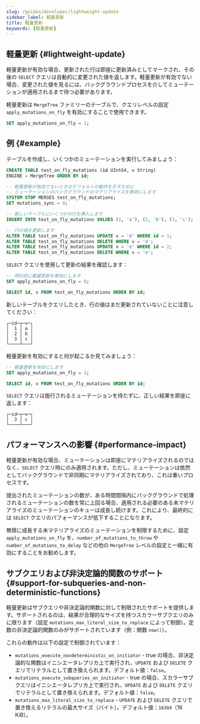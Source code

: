 ```yaml
---
slug: /guides/developer/lightweight-update
sidebar_label: 軽量更新
title: 軽量更新
keywords: [軽量更新]
---
```


## 軽量更新 {#lightweight-update}

軽量更新が有効な場合、更新された行は即座に更新済みとしてマークされ、その後の `SELECT` クエリは自動的に変更された値を返します。軽量更新が有効でない場合、変更された値を見るには、バックグラウンドプロセスを介してミューテーションが適用されるまで待つ必要があります。

軽量更新は `MergeTree` ファミリーのテーブルで、クエリレベルの設定 `apply_mutations_on_fly` を有効にすることで使用できます。

```sql
SET apply_mutations_on_fly = 1;
```

## 例 {#example}

テーブルを作成し、いくつかのミューテーションを実行してみましょう：
```sql
CREATE TABLE test_on_fly_mutations (id UInt64, v String)
ENGINE = MergeTree ORDER BY id;

-- 軽量更新が有効でないときのデフォルトの動作を示すために
-- ミューテーションのバックグラウンドのマテリアライズを無効にします
SYSTEM STOP MERGES test_on_fly_mutations;
SET mutations_sync = 0;

-- 新しいテーブルにいくつかの行を挿入します
INSERT INTO test_on_fly_mutations VALUES (1, 'a'), (2, 'b'), (3, 'c');

-- 行の値を更新します
ALTER TABLE test_on_fly_mutations UPDATE v = 'd' WHERE id = 1;
ALTER TABLE test_on_fly_mutations DELETE WHERE v = 'd';
ALTER TABLE test_on_fly_mutations UPDATE v = 'e' WHERE id = 2;
ALTER TABLE test_on_fly_mutations DELETE WHERE v = 'e';
```

`SELECT` クエリを使用して更新の結果を確認します：
```sql
-- 明示的に軽量更新を無効にします
SET apply_mutations_on_fly = 0;

SELECT id, v FROM test_on_fly_mutations ORDER BY id;
```

新しいテーブルをクエリしたとき、行の値はまだ更新されていないことに注意してください：

```response
┌─id─┬─v─┐
│  1 │ a │
│  2 │ b │
│  3 │ c │
└────┴───┘
```

軽量更新を有効にすると何が起こるか見てみましょう：

```sql
-- 軽量更新を有効にします
SET apply_mutations_on_fly = 1;

SELECT id, v FROM test_on_fly_mutations ORDER BY id;
```

`SELECT` クエリは施行されるミューテーションを待たずに、正しい結果を即座に返します：

```response
┌─id─┬─v─┐
│  3 │ c │
└────┴───┘
```

## パフォーマンスへの影響 {#performance-impact}

軽量更新が有効な場合、ミューテーションは即座にマテリアライズされるのではなく、`SELECT` クエリ時にのみ適用されます。ただし、ミューテーションは依然としてバックグラウンドで非同期にマテリアライズされており、これは重いプロセスです。

提出されたミューテーションの数が、ある時間間隔内にバックグラウンドで処理されるミューテーションの数を常に上回る場合、適用される必要のある未マテリアライズのミューテーションのキューは成長し続けます。これにより、最終的には `SELECT` クエリのパフォーマンスが低下することになります。

無限に成長する未マテリアライズのミューテーションを制限するために、設定 `apply_mutations_on_fly` を、`number_of_mutations_to_throw` や `number_of_mutations_to_delay` などの他の `MergeTree` レベルの設定と一緒に有効にすることをお勧めします。

## サブクエリおよび非決定論的関数のサポート {#support-for-subqueries-and-non-deterministic-functions}

軽量更新はサブクエリや非決定論的関数に対して制限されたサポートを提供します。サポートされるのは、結果が合理的なサイズを持つスカラーサブクエリのみに限ります（設定 `mutations_max_literal_size_to_replace` によって制御）。定数の非決定論的関数のみがサポートされています（例：関数 `now()`）。

これらの動作は以下の設定で制御されています：

- `mutations_execute_nondeterministic_on_initiator` - true の場合、非決定論的な関数はイニシエータレプリカ上で実行され、`UPDATE` および `DELETE` クエリでリテラルとして置き換えられます。デフォルト値：`false`。
- `mutations_execute_subqueries_on_initiator` - true の場合、スカラーサブクエリはイニシエータレプリカ上で実行され、`UPDATE` および `DELETE` クエリでリテラルとして置き換えられます。デフォルト値：`false`。
- `mutations_max_literal_size_to_replace` - `UPDATE` および `DELETE` クエリで置き換えるリテラルの最大サイズ（バイト）。デフォルト値：`16384`（16 KiB）。
